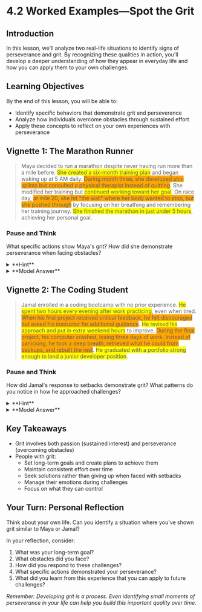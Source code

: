 # 4.2 Worked Examples—Spot the Grit

## Introduction
In this lesson, we'll analyze two real-life situations to identify signs of perseverance and grit. By recognizing these qualities in action, you'll develop a deeper understanding of how they appear in everyday life and how you can apply them to your own challenges.

## Learning Objectives
By the end of this lesson, you will be able to:
- Identify specific behaviors that demonstrate grit and perseverance
- Analyze how individuals overcome obstacles through sustained effort
- Apply these concepts to reflect on your own experiences with perseverance

## Vignette 1: The Marathon Runner

> Maya decided to run a marathon despite never having run more than a mile before. <span style="background-color: yellow">She created a six-month training plan</span> and began waking up at 5 AM daily. <span style="background-color: orange">During month three, she developed shin splints but consulted a physical therapist instead of quitting</span>. She modified her training but <span style="background-color: yellow">continued working toward her goal</span>. On race day, <span style="background-color: orange">at mile 20, she hit "the wall" where her body wanted to stop, but she pushed through</span> by focusing on her breathing and remembering her training journey. <span style="background-color: yellow">She finished the marathon in just under 5 hours</span>, achieving her personal goal.

### Pause and Think
What specific actions show Maya's grit? How did she demonstrate perseverance when facing obstacles?

<details>
<summary>**Hint**</summary>
Look for moments when Maya faced challenges but continued anyway, and notice her long-term commitment to her goal.
</details>

<details>
<summary>**Model Answer**</summary>
Maya demonstrated grit through her long-term commitment (six-month training plan) and consistent early-morning training. Her perseverance was evident when she sought solutions to her shin splints rather than quitting. The ultimate display of grit came when she pushed through "the wall" at mile 20, showing her ability to overcome both physical and mental barriers to achieve her goal.
</details>

## Vignette 2: The Coding Student

> Jamal enrolled in a coding bootcamp with no prior experience. <span style="background-color: yellow">He spent two hours every evening after work practicing</span>, even when tired. <span style="background-color: orange">When his first project received critical feedback, he felt discouraged but asked his instructor for additional guidance</span>. <span style="background-color: yellow">He revised his approach and put in extra weekend hours</span> to improve. <span style="background-color: orange">During the final project, his computer crashed, losing three days of work. Instead of panicking, he took a deep breath, retrieved what he could from backups, and rebuilt the rest</span>. <span style="background-color: yellow">He graduated with a portfolio strong enough to land a junior developer position</span>.

### Pause and Think
How did Jamal's response to setbacks demonstrate grit? What patterns do you notice in how he approached challenges?

<details>
<summary>**Hint**</summary>
Consider how Jamal responded emotionally to setbacks and what actions he took afterward. Look for consistency in his approach.
</details>

<details>
<summary>**Model Answer**</summary>
Jamal's grit was evident in his consistent daily practice despite fatigue. When faced with criticism, he demonstrated perseverance by seeking help rather than giving up. His response to losing work showed remarkable resilience—he managed his emotions and immediately took action to solve the problem. Throughout his journey, Jamal maintained a pattern of facing obstacles directly, finding solutions, and putting in extra effort when needed. His passion for coding and perseverance through multiple challenges exemplify true grit.
</details>

## Key Takeaways
- Grit involves both passion (sustained interest) and perseverance (overcoming obstacles)
- People with grit:
  - Set long-term goals and create plans to achieve them
  - Maintain consistent effort over time
  - Seek solutions rather than giving up when faced with setbacks
  - Manage their emotions during challenges
  - Focus on what they can control

## Your Turn: Personal Reflection
Think about your own life. Can you identify a situation where you've shown grit similar to Maya or Jamal? 

In your reflection, consider:
1. What was your long-term goal?
2. What obstacles did you face?
3. How did you respond to these challenges?
4. What specific actions demonstrated your perseverance?
5. What did you learn from this experience that you can apply to future challenges?

*Remember: Developing grit is a process. Even identifying small moments of perseverance in your life can help you build this important quality over time.*
